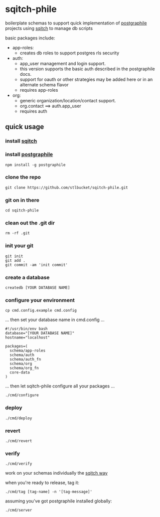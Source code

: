 # sqitch-phile #

<p>
  boilerplate schemas to support quick implementation 
  of <a href="https://www.graphile.org/postgraphile/">postgraphile</a> projects
  using <a href="http://sqitch.org/">sqitch</a> to manage db scripts
</p>

basic packages include:
- app-roles: 
  - creates db roles to support postgres rls security
- auth: 
  - app_user management and login support.  
  - this version supports the basic auth described in the postgraphile docs.
  - support for oauth or other strategies may be added here or in an alternate schema flavor
  - requires app-roles
- org: 
  - generic organization/location/contact support.
  - org.contact ==> auth.app_user
  - requires auth
  

## quick usage ##
### install <a href="http://sqitch.org/">sqitch</a> ###

### install <a href="https://www.graphile.org/postgraphile/">postgraphile</a> ###
```$xslt
npm install -g postgraphile
```

### clone the repo ###
```$xslt
git clone https://github.com/stlbucket/sqitch-phile.git
```
### git on in there ###
```$xslt
cd sqitch-phile
```
### clean out the .git dir ###
```$xslt
rm -rf .git
```
### init your git ###
```$xslt
git init
git add .
git commit -am 'init commit'
```
### create a database ###
```$xslt
createdb [YOUR DATABASE NAME]
```
### configure your environment ###
```$xslt
cp cmd.config.example cmd.config
```
... then set your database name in cmd.config ...
```$xslt
#!/usr/bin/env bash
database="[YOUR DATABASE NAME]"
hostname="localhost"

packages=(
  schema/app-roles
  schema/auth
  schema/auth_fn
  schema/org
  schema/org_fn
  core-data
)
```
... then let sqitch-phile configure all your packages ...
```$xslt
./cmd/configure
```
### deploy ###
```$xslt
./cmd/deploy
```
### revert ###
```$xslt
./cmd/revert
```
### verify ###
```$xslt
./cmd/verify
```

work on your schemas individually the <a href="https://metacpan.org/pod/sqitchtutorial">sqitch way</a>

when you're ready to release, tag it:
```$xslt
./cmd/tag [tag-name] -n '[tag-message]'
```

assuming you've got postgraphile installed globally:
```$xslt
./cmd/server
```


